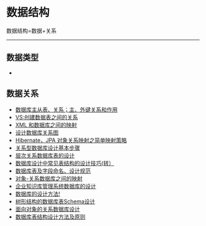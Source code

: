 # 数据结构
数据结构=数据+关系

---

## 数据类型
-


## 数据关系
- [数据库主从表、关系；主、外键关系和作用](https://www.cnblogs.com/cuizhenyu/p/5965901.html)
- [VS:创建数据表之间的关系](https://msdn.microsoft.com/zh-cn/library/ms171915.aspx)
- [XML 和数据库之间的映射](https://www.ibm.com/developerworks/cn/xml/x-tipmapdata.html)
- [设计数据库关系图](https://docs.microsoft.com/zh-cn/sql/ssms/visual-db-tools/design-database-diagrams-visual-database-tools?view=sql-server-2017)
- [Hibernate，JPA 对象关系映射之简单映射策略](https://www.ibm.com/developerworks/cn/java/j-lo-jpasimpemap/index.html)
- [关系型数据库设计基本步骤](关系型数据库设计基本步骤)
- [层次关系数据库表的设计](http://www.aichengxu.com/database/4473965.htm)
- [数据库设计中常见表结构的设计技巧(转）](https://www.cnblogs.com/hoojjack/p/4705830.html)
- [数据库表及字段命名、设计规范](http://blog.sina.com.cn/s/blog_678e97f80100recj.html)
- [对象-关系数据库之间的映射](http://www.umlchina.com/xprogrammer/issue/15/RelOO.htm)
- [企业知识库管理系统数据库的设计](https://www.xzbu.com/8/view-6213776.htm)
- [数据库的设计方法!](http://ourmysql.com/archives/242)
- [树形结构的数据库表Schema设计](https://www.xuebuyuan.com/1087392.html)
- [面向对象的关系数据库设计](http://www.nowamagic.net/database/db_OODBDesign.php)
- [数据库表结构设计方法及原则](http://wubx.net/数据库表结构设计方法及原则/)
